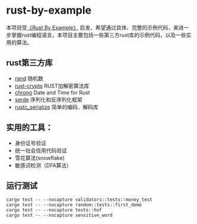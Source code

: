 # rust-by-example
本项目受[《Rust By Example》](https://doc.rust-lang.org/rust-by-example/) 启发，希望通过具体、完整的示例代码，来进一步掌握rust编程语言。本项目主要包括一些第三方rust库的示例代码，以及一些实用的算法。
## rust第三方库
- [rand](https://github.com/rust-random/rand) 随机数
- [rust-crypto](https://github.com/DaGenix/rust-crypto/)  RUST加解密算法库  
- [chrono](https://github.com/chronotope/chrono)  Date and Time for Rust  
- [serde](https://serde.rs/)  序列化和反序列化框架  
- [rustc_serialize](https://docs.rs/rustc-serialize/0.3.24/rustc_serialize/) 简单的编码、解码库

## 实用的工具：
- 身份证号验证
- 统一社会信用代码验证
- 雪花算法(snowflake)
- 敏感词检测（DFA算法）

## 运行测试
```
cargo test -- --nocapture validators::tests::money_test
cargo test -- --nocapture random::tests::first_demo
cargo test -- --nocapture tests::hof
cargo test -- --nocapture sensitive_word
```

